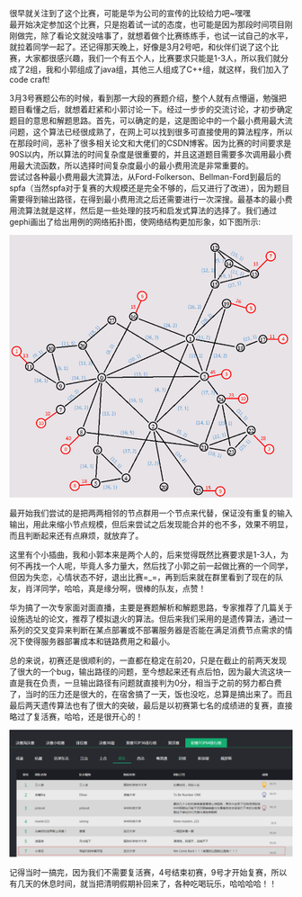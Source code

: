 很早就关注到了这个比赛，可能是华为公司的宣传的比较给力吧~嘿嘿  
最开始决定参加这个比赛，只是抱着试一试的态度，也可能是因为那段时间项目刚刚做完，除了看论文就没啥事了，就想着做个比赛练练手，也试一试自己的水平，就拉着同学一起了。还记得那天晚上，好像是3月2号吧，和伙伴们说了这个比赛，大家都很感兴趣，我们一个有五个人，比赛要求只能是1-3人，所以我们就分成了2组，我和小郭组成了java组，其他三人组成了C++组，就这样，我们加入了code craft!

3月3号赛题公布的时候，看到那一大段的赛题介绍，整个人就有点懵逼，勉强把题目看懂之后，就想着赶紧和小郭讨论一下。经过一步步的交流讨论，才初步确定题目的意思和解题思路。首先，可以确定的是，这是图论中的一个最小费用最大流问题，这个算法已经很成熟了，在网上可以找到很多可直接使用的算法程序，所以在那段时间，恶补了很多相关论文和大佬们的CSDN博客。因为比赛的时间要求是90S以内，所以算法的时间复杂度是很重要的，并且这道题目需要多次调用最小费用最大流函数，所以选择时间复杂度最小的最小费用流是非常重要的。   
尝试过各种最小费用最大流算法，从Ford-Folkerson、Bellman-Ford到最后的spfa（当然spfa对于复赛的大规模还是完全不够的，后又进行了改进），因为题目需要得到输出路径，在得到最小费用流之后还需要进行一次深搜。最基本的最小费用流算法就是这样，然后是一些处理的技巧和启发式算法的选择了。我们通过gephi画出了给出用例的网络拓扑图，使网络结构更加形象，如下图所示:   

![detail_01.png](https://github.com/ChaoZeyi/contest/blob/master/photos/detail_01.png?raw=true)

最开始我们尝试的是把两两相邻的节点群用一个节点来代替，保证没有重复的输入输出，用此来缩小节点规模，但后来尝试之后发现能合并的也不多，效果不明显，而且判断起来还有点麻烦，就放弃了。

这里有个小插曲，我和小郭本来是两个人的，后来觉得既然比赛要求是1-3人，为何不再找一个人呢，毕竟人多力量大，然后找了小郭之前一起做比赛的一个同学，但因为失恋，心情状态不好，退出比赛=_=，再到后来就在群里看到了现在的队友，肖洋同学，哈哈，真是缘分啊，很棒的队友，点赞！

华为搞了一次专家面对面直播，主要是赛题解析和解题思路，专家推荐了几篇关于设施选址的论文，推荐了模拟退火的算法。但后来我们采用的是遗传算法，通过一系列的交叉变异来判断在某点部署或不部署服务器是否能在满足消费节点需求的情况下使得服务器部署成本和链路费用之和最小。

总的来说，初赛还是很顺利的，一直都在稳定在前20，只是在截止的前两天发现了很大的一个bug，输出路径的问题，至今想起来还有点后怕，因为最大流这块一直是我在负责，一旦输出路径有问题就直接判为0分，相当于之前的努力都白费了，当时的压力还是很大的，在宿舍搞了一天，饭也没吃，总算是搞出来了。而且最后两天遗传算法也有了很大的突破，最后是以初赛第七名的成绩进的复赛，直接略过了复活赛，哈哈，还是很开心的！

![primaryResult.jpg](https://github.com/ChaoZeyi/contest/blob/master/photos/primaryResult.jpg?raw=true)

记得当时一搞完，因为我们不需要复活赛，4号结束初赛，9号才开始复赛，所以有几天的休息时间，就当把清明假期补回来了，各种吃喝玩乐，哈哈哈哈！！







